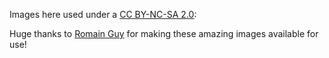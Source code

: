 Images here used under a [CC BY-NC-SA 2.0](https://creativecommons.org/licenses/by-nc-sa/2.0/):

Huge thanks to [Romain Guy](https://www.flickr.com/photos/romainguy/with/39684822154/) for making these amazing images available for use!
